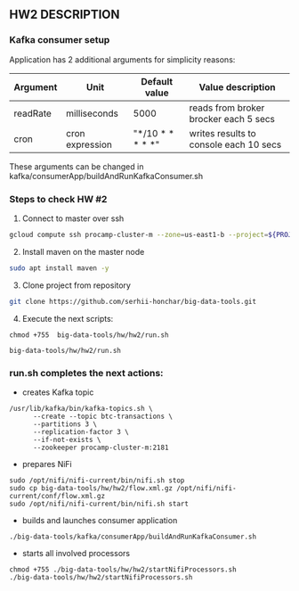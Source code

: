 ## HW2 DESCRIPTION

### Kafka consumer setup 
Application has 2 additional arguments for simplicity reasons:

Argument    | Unit            | Default value   | Value description  
------------|-----------------|-----------------|---------------
readRate    | milliseconds    | 5000            | reads from broker brocker each 5 secs 
cron        | cron expression | "*/10 * * * * *"| writes results to console each 10 secs           

These arguments can be changed in  kafka/consumerApp/buildAndRunKafkaConsumer.sh


### Steps to check HW #2
1) Connect to master over ssh
``` sh
gcloud compute ssh procamp-cluster-m --zone=us-east1-b --project=${PROJECT_ID}
```

2) Install maven on the master node
```sh
sudo apt install maven -y
```

3) Clone project from repository
```sh
git clone https://github.com/serhii-honchar/big-data-tools.git
```
4) Execute the next scripts:
```   
chmod +755  big-data-tools/hw/hw2/run.sh
    
big-data-tools/hw/hw2/run.sh
```



### run.sh completes the next actions:

- creates Kafka topic
```
/usr/lib/kafka/bin/kafka-topics.sh \
      --create --topic btc-transactions \
      --partitions 3 \
      --replication-factor 3 \
      --if-not-exists \
      --zookeeper procamp-cluster-m:2181
```
- prepares NiFi 
```
sudo /opt/nifi/nifi-current/bin/nifi.sh stop
sudo cp big-data-tools/hw/hw2/flow.xml.gz /opt/nifi/nifi-current/conf/flow.xml.gz
sudo /opt/nifi/nifi-current/bin/nifi.sh start
```

- builds and launches consumer application
```
./big-data-tools/kafka/consumerApp/buildAndRunKafkaConsumer.sh
```

- starts all involved processors
```
chmod +755 ./big-data-tools/hw/hw2/startNifiProcessors.sh
./big-data-tools/hw/hw2/startNifiProcessors.sh
```